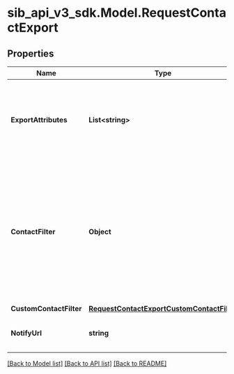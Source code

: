 # sib_api_v3_sdk.Model.RequestContactExport
## Properties

Name | Type | Description | Notes
------------ | ------------- | ------------- | -------------
**ExportAttributes** | **List&lt;string&gt;** | List of all the attributes that you want to export. These attributes must be present in your contact database. For example, [&#39;fname&#39;, &#39;lname&#39;, &#39;email&#39;]. | [optional] 
**ContactFilter** | **Object** | This attribute has been deprecated and will be removed by January 1st, 2021. Only one of the two filter options (contactFilter or customContactFilter) can be passed in the request. Set the filter for the contacts to be exported. For example, {&#39;blacklisted&#39;:true} will export all the blacklisted contacts.  | [optional] 
**CustomContactFilter** | [**RequestContactExportCustomContactFilter**](RequestContactExportCustomContactFilter.md) |  | [optional] 
**NotifyUrl** | **string** | Webhook that will be called once the export process is finished | [optional] 

[[Back to Model list]](../README.md#documentation-for-models) [[Back to API list]](../README.md#documentation-for-api-endpoints) [[Back to README]](../README.md)

